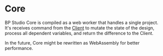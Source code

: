 
# Core

BP Studio Core is compiled as a web worker that handles a single project.
It's receives command from the [Client](../client/README.md) to mutate the state of the design,
process all dependent variables, and return the difference to the Client.

In the future, Core might be rewritten as WebAssembly for better performance.

